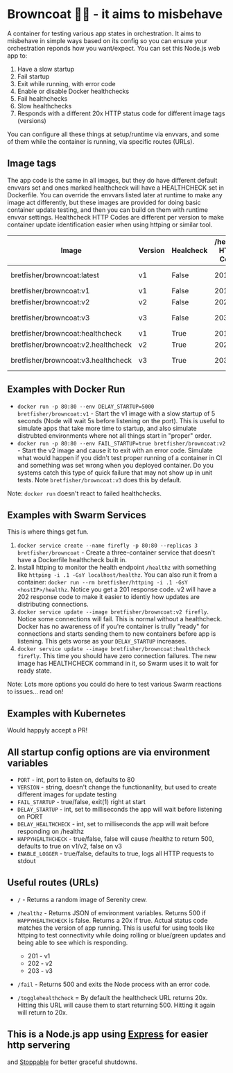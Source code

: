 # Browncoat 🚀🤠 - it aims to misbehave

A container for testing various app states in orchestration. It aims to 
misbehave in simple ways based on its config so you can ensure your 
orchestration reponds how you want/expect. You can set this Node.js web app to:

1. Have a slow startup
1. Fail startup
1. Exit while running, with error code
1. Enable or disable Docker healthchecks
1. Fail healthchecks
1. Slow healthchecks
1. Responds with a different 20x HTTP status code for different image tags (versions)

You can configure all these things at setup/runtime via envvars, and some of them while the 
container is running, via specific routes (URLs).

## Image tags

The app code is the same in all images, but they do have different default envvars set and ones
marked healthcheck will have a HEALTHCHECK set in Dockerfile. You can override the envvars listed 
later at runtime to make any image act differently, but these images are provided for doing basic
container update testing, and then you can build on them with runtime envvar settings. Healthcheck 
HTTP Codes are different per version to make container update identification easier when using httping
or similar tool.

|Image|Version|Healcheck|/healthz HTTP Code|Note|
|---|---|---|---|---|
|bretfisher/browncoat:latest|v1|False|201|Identical to v1|
|bretfisher/browncoat:v1|v1|False|201|   |
|bretfisher/browncoat:v2|v2|False|202|  |
|bretfisher/browncoat:v3|v3|False|203|Fails on start|
|bretfisher/browncoat:healthcheck|v1|True|201|   |
|bretfisher/browncoat:v2.healthcheck|v2|True|202|   |
|bretfisher/browncoat:v3.healthcheck|v3|True|203|Healthcheck returns 500|

## Examples with Docker Run

- `docker run -p 80:80 --env DELAY_STARTUP=5000 bretfisher/browncoat:v1` - Start the v1 image
with a slow startup of 5 seconds (Node will wait 5s before listening on the port). This is useful
to simulate apps that take more time to startup, and also simulate distrubted environments 
where not all things start in "proper" order.
- `docker run -p 80:80 --env FAIL_STARTUP=true bretfisher/browncoat:v2` - Start the v2 image and cause
it to exit with an error code. Simulate what would happen if you didn't test proper running of a 
container in CI and something was set wrong when you deployed container. Do you systems catch this type
of quick failure that may not show up in unit tests. Note `bretfisher/browncoat:v3` does this by default.

Note: `docker run` doesn't react to failed healthchecks.


## Examples with Swarm Services

This is where things get fun.

1. `docker service create --name firefly -p 80:80 --replicas 3 bretfisher/browncoat` - Create a three-container
service that doesn't have a Dockerfile healthcheck built in.
1. Install httping to monitor the health endpoint `/healthz` with something like 
`httping -i .1 -GsY localhost/healthz`. You can also run it from a container: 
`docker run --rm bretfisher/httping -i .1 -GsY <hostIP>/healthz`. Notice you get a 201 response code. v2 
will have a 202 response code to make it easier to identiy how updates are distributing connections.
1. `docker service update --image bretfisher/browncoat:v2 firefly`. Notice some connections will fail. This is 
normal without a healthcheck. Docker has no awareness of if you're container is trully "ready" for connections and 
starts sending them to new containers before app is listening. This gets worse as your `DELAY_STARTUP` increases.
1. `docker service update --image bretfisher/browncoat:healthcheck firefly`. This time you should have zero
connection failures. The new image has HEALTHCHECK command in it, so Swarm uses it to wait for ready state.

Note: Lots more options you could do here to test various Swarm reactions to issues... read on!

## Examples with Kubernetes

Would happyly accept a PR!

## All startup config options are via environment variables

- `PORT` - int, port to listen on, defaults to 80
- `VERSION` - string, doesn't change the functionanlity, but used to create different images for update testing
- `FAIL_STARTUP` - true/false, exit(1) right at start
- `DELAY_STARTUP` - int, set to milliseconds the app will wait before listening on PORT
- `DELAY_HEALTHCHECK` - int, set to milliseconds the app will wait before responding on /healthz
- `HAPPYHEALTHCHECK` - true/false, false will cause /healthz to return 500, defaults to true on v1/v2, false on v3
- `ENABLE_LOGGER` - true/false, defaults to true, logs all HTTP requests to stdout

## Useful routes (URLs)

- `/` - Returns a random image of Serenity crew.

- `/healthz` - Returns JSON of environment variables. Returns 500 if `HAPPYHEALTHCHECK` is false.
Returns a 20x if true. Actual status code matches the version of app running. This is useful for using 
tools like httping to test connectivity while doing rolling or blue/green updates and being able to see
which is responding.
  - 201 - v1
  - 202 - v2
  - 203 - v3

- `/fail` - Returns 500 and exits the Node process with an error code.

- `/togglehealthcheck` = By default the healthcheck URL returns 20x. 
Hitting this URL will cause them to start returning 500. 
Hitting it again will return to 20x.

## This is a Node.js app using [Express](https://expressjs.com/) for easier http servering 
and [Stoppable](https://github.com/hunterloftis/stoppable) for better graceful shutdowns.
